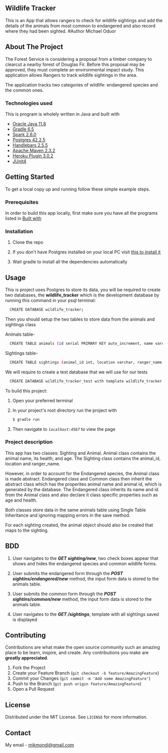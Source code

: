 ## Wildlife Tracker
This is an App that allows rangers to check for wildlife sightings and add the details of the animals from most common to endangered and also record where they had been sighted.
 #Author
Michael Oduor


<!-- ABOUT THE PROJECT -->
## About The Project

The Forest Service is considering a proposal from a timber company to clearcut a nearby forest of Douglas Fir. Before this proposal may be approved, they must complete an environmental impact study. This application allows Rangers to track wildlife sightings in the area.

The application tracks two categories of wildlife: endangered species and the common ones.

### Technologies used
This is program is wholely written in Java and built with
* [Oracle Java 11.8](https://www.oracle.com/java/)
* [Gradle 6.5](https://gradle.org/)
* [Spark 2.6.0](http://sparkjava.com/)
* [Postgres 42.2.5](https://www.postgresql.org/)
* [Handlebars 2.5.5](https://handlebarsjs.com/)
* [Apache Maven 2.3.2](https://maven.apache.org/)
* [Heroku Plugin 3.0.2](https://elements.heroku.com/addons)
* [JUnit4](https://junit.org/junit5/)



<!-- GETTING STARTED -->
## Getting Started

To get a local copy up and running follow these simple example steps.

### Prerequisites

In order to build this app locally, first make sure you have all the programs listed in [Built with](#built-with)


### Installation

1. Clone the repo
    
2. If you don't have Postgres installed on your local PC visit [this to install it](https://www.postgresql.org/download/)

3. Wait gradle to install all the dependencies automatically


## Usage

This is project uses Postgres to store its data, you will be required to create two 
databases, the **wildlife_tracker** which is the development database by running this command in your psql terminal:

```sh
  CREATE DATABASE wildlife_tracker;
```

Then you should setup the two tables to store data from the animals and sightings class

Animals table-
```sh
  CREATE TABLE animals (id serial PRIMARY KEY auto_increment, name varchar, endangered boolean, health varchar, age varchar);
```
Sightings table-
```sh
  CREATE TABLE sightings (animal_id int, location varchar, ranger_name varchar, sighting_id serial PRIMARY KEY);
```

We will require to create a test database that we will use for our tests

  ```sh
    CREATE DATABASE wildlife_tracker_test with template wildlife_tracker ;
  ```

To build this project:

1. Open your preferred terminal 

2. In your project's root directory run the project with
    ```sh
    $ gradle run
    ```
3. Then navigate to _`localhost:4567`_ to view the page  

### Project description

  This app has two classes: Sighting and Animal. Animal class contains the animal name, its health, and age. The Sighting class contains the animal_id, location and ranger_name.

  However, in order to account for the Endangered species, the Animal class is made abstract. Endangered class and Common class then inherit the abstract class which has the properites animal name and animal id, which is generated by the database.
  The Endangered class inherits its name and id from the Animal class and also declare it class specific properties such as age and health.

  Both classes store data in the same animals table using Single Table Inheritance and ignoring mapping errors in the save method. 

  For each sighting created, the animal object should also be created that maps to the sighting.

## BDD

1. User navigates to the _**GET sighting/new**_, two check boxes appear that shows and hides the endangered species and common wildlife forms.

2. User submits the endangered form through the _**POST sightins/endangered/new**_ method, the input form data is stored to the animals table.

3. User submits the common form through the _**POST sightins/common/new**_ method, the input form data is stored to the animals table.

4. User navigates to the _**GET  /sightings**_, template with all sightings saved is displayed

## Contributing

Contributions are what make the open source community such an amazing place to be learn, inspire, and create. Any contributions you make are **greatly appreciated**.

1. Fork the Project
2. Create your Feature Branch (`git checkout -b feature/AmazingFeature`)
3. Commit your Changes (`git commit -m 'Add some AmazingFeature'`)
4. Push to the Branch (`git push origin feature/AmazingFeature`)
5. Open a Pull Request



<!-- LICENSE -->
## License

Distributed under the MIT License. See `LICENSE` for more information.



<!-- CONTACT -->
## Contact

My email  - mikmondi@gmail.com



